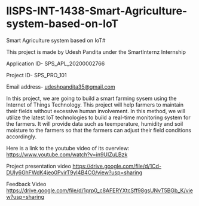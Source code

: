 # llSPS-INT-1438-Smart-Agriculture-system-based-on-IoT
Smart Agriculture system based on IoT#

This project is made by Udesh Pandita under the SmartInternz Internship

Application ID- SPS_APL_20200002766

Project ID- SPS_PRO_101

Email address- udeshpandita35@gmail.com

In this project, we are going to build a smart farming sysem using the Internet of Things
Technology. This project will help farmers to maintain their fields without excessive human involvement.
In this method, we will utilize the latest IoT technologies to build a real-time monitoring
system for the farmers. It will provide data such as teemperature, humidity and soil
moisture to the farmers so that the farmers can adjust their field conditions
accordingly.

Here is a link to the youtube video of its overview:
https://www.youtube.com/watch?v=in9UIZuLBzk

Project presentation video
https://drive.google.com/file/d/1Cd-DUIy6GhFWdK4jeo0PvirT9yI4B4CO/view?usp=sharing

Feedback Video
https://drive.google.com/file/d/1qrp0_c8AFERYXtcSff98gsUNvT5BGb_K/view?usp=sharing


